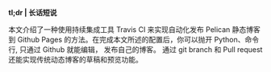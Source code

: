 <!--Title: 
Author: Leonardo Zhou
Category: Python
Date: 2016-12-25 14:36:00
Slug: post/automated-pelican-publish-github-travis
save_as: post/automated-pelican-publish-github-travis/index.html
Tags: pelican-->

**tl;dr | 长话短说**

本文介绍了一种使用持续集成工具 Travis CI 来实现自动化发布 Pelican 静态博客到 Github Pages 的方法。在完成本文所述的配置后，你可以抛开 Python、命令行, 只通过 Github 就能编辑， 发布自己的博客。 通过 git branch 和 Pull request还能实现传统动态博客的草稿和预览功能。

